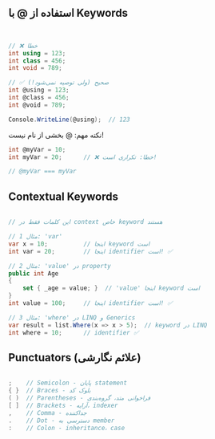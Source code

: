  ## استفاده از @ با Keywords

```csharp


// ❌ خطا
int using = 123;
int class = 456;
int void = 789;

// ✅ صحیح (ولی توصیه نمی‌شود!)
int @using = 123;
int @class = 456;
int @void = 789;

Console.WriteLine(@using);  // 123
```
نکته مهم: @ بخشی از نام نیست!


```csharp
int @myVar = 10;
int myVar = 20;      // ❌ خطا: تکراری است!

// @myVar === myVar

```

## Contextual Keywords

```csharp

// این کلمات فقط در context خاص keyword هستند

// مثال 1: 'var'
var x = 10;          // اینجا keyword است
int var = 20;        // اینجا identifier است! ✅

// مثال 2: 'value' در property
public int Age
{
    set { _age = value; }  // 'value' اینجا keyword است
}
int value = 100;     // اینجا identifier است! ✅

// مثال 3: 'where' در LINQ و Generics
var result = list.Where(x => x > 5);  // keyword در LINQ
int where = 10;      // identifier ✅

```


## Punctuators (علائم نگارشی)

```csharp

;    // Semicolon - پایان statement
{ }  // Braces - بلوک کد
( )  // Parentheses - فراخوانی متد، گروه‌بندی
[ ]  // Brackets - آرایه، indexer
,    // Comma - جداکننده
.    // Dot - دسترسی به member
:    // Colon - inheritance، case
```


